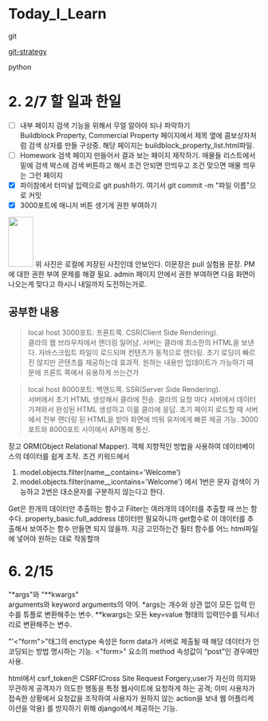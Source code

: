 # Today_I_Learn
git

[git-strategy](git-branch-strategy.md)



python



# 2. 2/7 할 일과 한일
* [ ] 내부 페이지 검색 기능을 위해서 무얼 알아야 되나 파악하기  
Buildblock Property, Commercial Property 페이지에서 제목 옆에 콤보상자처럼
검색 상자를 만들 구상중. 해당 페이지는 buildblock_property_list.html파일.  
* [ ] Homework 검색 페이지 만들어서 결과 보는 페이지 제작하기. 매물들 리스트에서 밑에 검색 박스에 검색 
버튼하고 해서 조건 안되면 안띄우고 조건 맞으면 매물 띄우는 그런 페이지
* [x] 파이참에서 터미널 입력으로 git push하기. 
여기서 git commit -m "파일 이름"으로 커밋
* [x] 3000포트에 매니저 버튼 생기게 권한 부여하기  
<img src="..%2F..%2FDesktop%2Fevidence.png" width="50" height="100"/>
위 사진은 로컬에 저장된 사진인데 안보인다. 이문장은 pull 실험용 문장.
PM에 대한 권한 부여 문제를 해결 필요. admin 페이지 안에서 권한 부여하면 다음 
화면이 나오는게 맞다고 하시니 내일까지 도전하는거로. 

공부한 내용
---------
>local host 3000포트: 프론트쪽. CSR(Client Side Rendering).  
클라의 웹 브라우저에서 랜더링 일어남. 서버는 클라에 최소한의 HTML을 보낸다. 자바스크립트
파일이 로드되며 컨텐츠가 동적으로 랜더링. 초기 로딩이 빠르진 않지만 콘텐츠를 제공하는데 
효과적. 원하는 내용만 업데이트가 가능하기 때문에 프론트 쪽에서 유용하게 쓰는건가

>local host 8000포트: 백엔드쪽. SSR(Server Side Rendering).  
서버에서 초기 HTML 생성해서 클라에 전송.
클라의 요청 마다 서버에서 데이터 가져와서 완성된 HTML 생성하고 이를 클라에 응답.
초기 페이지 로드할 때 서버에서 전부 랜더링 된 HTML을 받아 화면에 띄워 
유저에게 빠른 제공 가능. 3000 포트와 8000포트 사이에서 API통해 통신.  

장고 ORM(Object Relational Mapper). 객체 지향적인 방법을 사용하여 데이터베이스의 데이터를 쉽게 조작. 조건 키워드에서
1. model.objects.filter(name__contains='Welcome')
2. model.objects.filter(name__icontains='Welcome')
에서 1번은 문자 검색이 가능하고 2번은 대소문자를 구분하지 않는다고 한다.  

Get은 한개의 데이터만 추출하는 함수고 Filter는 여러개의 데이터를 추출할 때 쓰는 함수다. property_basic.full_address
데이터만 필요하니까 get함수로 이 데이터를 추출해서 보여주는 함수 만들면 되지 않을까. 지금 고민하는건 필터 함수를 어느 html파일에
넣어야 원하는 대로 작동할까

# 6. 2/15
"*args"와 "**kwargs"  
arguments와 keyword arguments의 약어. *args는 개수와 상관 없이 모든 입력 인수를 튜플로 변환해주는 변수. 
**kwargs는 모든 key=value 형태의 입력인수를 딕셔너리로 변환해주는 변수.   

"'<"form">"태그의 enctype 속성은 form data가 서버로 제출될 때 해당 데이터가 인코딩되는 방법 명시하는 기능.
<"form>" 요소의 method 속성값이 “post”인 경우에만 사용.  

html에서 csrf_token은 CSRF(Cross Site Request Forgery,user가 자신의 의지와 무관하게 공격자가 의도한 행동을 특정
웹사이트에 요청하게 하는 공격; 이미 사용자가 접속한 상황에서 요청값을 조작하여 사용자가 원하지 않는 action을 보내 웹 어플리케이션을 악용)
를 방지하기 위해 django에서 제공하는 기능. 



